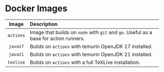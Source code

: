 # Docker Images

| **Image** | Description |
| :---: | :--- |
| `actions` | Image that builds on `node` with `git` and `go`. Useful as a base for action runners. |
| `java17` | Builds on `actions` with temurin OpenJDK 17 installed. |
| `java21` | Builds on `actions` with temurin OpenJDK 21 installed. |
| `texlive` | Builds on `actions` with a full TeXLive installation. |
